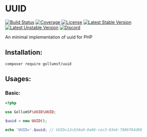 # UUID
[![Build Status](https://travis-ci.org/GollumSF/uuid.svg?branch=master)](https://travis-ci.org/GollumSF/uuid)
[![Coverage](https://coveralls.io/repos/github/GollumSF/uuid/badge.svg?branch=master)](https://coveralls.io/github/GollumSF/uuid)
[![License](https://poser.pugx.org/gollumsf/uuid/license)](https://packagist.org/packages/gollumsf/uuid)
[![Latest Stable Version](https://poser.pugx.org/gollumsf/uuid/v/stable)](https://packagist.org/packages/gollumsf/uuid)
[![Latest Unstable Version](https://poser.pugx.org/gollumsf/uuid/v/unstable)](https://packagist.org/packages/gollumsf/uuid)
[![Discord](https://img.shields.io/discord/671741944149573687?color=purple&label=discord)](https://discord.gg/xMBc5SQ)

An minimal implementation of uuid for PHP

## Installation:

```shell
composer require gollumsf/uuid
```

## Usages:

### Basic:

```php
<?php

use GollumSF\UUID\UUID;

$uuid = new UUID();

echo 'UUID='.$uuid; // UUID=12c634e0-0a86-cec3-03e6-7086f84d98

```
